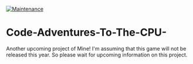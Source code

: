 [![Maintenance](https://img.shields.io/badge/Maintained%3F-yes-green.svg)](https://GitHub.com/Naereen/StrapDown.js/graphs/commit-activity)

# Code-Adventures-To-The-CPU-

Another upcoming project of Mine! I'm assuming that this game will not be released this year. So please wait for upcoming information on this project.
